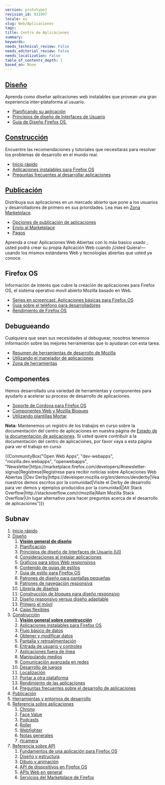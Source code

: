 ```yaml
---
version: prototype1
revision_id: 931997
locale: es
slug: Web/Aplicaciones
tags: 
title: Centro de Aplicaciones
summary: 
keywords: 
needs_technical_review: False
needs_editorial_review: False
needs_localization: False
table_of_contents_depth: 1
based_on: None
---
```

<div class="boxed translate-display">
<div class="initial-steps clear" id="sect1">
<div class="panel">
<h2 class="section-design" id="Diseño"><a href="https://developer.mozilla.org/en-US/docs/Web/Apps/Design">Diseño</a></h2>

<p>Aprenda como diseñar aplicaciones web instalables que provean una gran experiencia inter-plataforma al usuario.</p>

<ul class="no-bullets">
 <li><a href="https://developer.mozilla.org/es/Apps/Design/Planning_your_app">Planificando su aplicación</a></li>
 <li><a href="https://developer.mozilla.org/es/Apps/Quickstart/Design/Principios_de_dise%C3%B1o">Principios de diseño de Interfaces de Usuario</a></li>
 <li><a href="https://developer.mozilla.org/es/docs/Web/Apps/app_layout/responsive_design_building_blocks">Guia de Diseño Firefox OS&nbsp;</a></li>
</ul>
</div>

<div class="panel">
<h2 class="section-build" id="Construcción"><a href="https://developer.mozilla.org/en-US/docs/Web/Apps/Build">Construcción</a></h2>

<p>Encuentre las recomendaciones y tutoriales que necesitaras para resolver los problemas de desarrollo en el mundo real.</p>

<ul class="no-bullets">
 <li><a href="https://developer.mozilla.org/es/Apps/Quickstart">Inicio rápido</a></li>
 <li><a href="https://developer.mozilla.org/en-US/Apps/Build/installable_apps">Aplicaciones instalables para Firefox OS</a></li>
 <li><a href="https://developer.mozilla.org/en-US/Apps/Developing/App_development_FAQ">Preguntas frecuentes al desarrollar aplicaciones</a></li>
</ul>
</div>

<div class="panel">
<h2 class="section-publish" id="Publicación"><a href="https://developer.mozilla.org/en-US/docs/Mozilla/Marketplace">Publicación</a></h2>

<p>Distribuya sus aplicaciones en un mercado abierto que pone a los usuarios y desarrolladores de primero en sus prioridades. Lea mas en <a href="https://developer.mozilla.org/en-US/Marketplace">Zona Marketplace</a>.</p>

<ul class="no-bullets">
 <li><a href="https://developer.mozilla.org/en-US/Marketplace/Publishing/Publish_options">Opciones de publicación de aplicaciones</a></li>
 <li><a href="https://developer.mozilla.org/es/Marketplace/Submission/Submitting_an_app">Envío al Marketplace</a></li>
 <li><a href="https://developer.mozilla.org/es/Marketplace/Monetization">Pagos</a></li>
</ul>
</div>
</div>

<div class="summary">
<p><span class="seoSummary">Aprenda a crear Aplicaciones Web Abiertas con lo más basico usado , usted podrá crear su propia Aplicación Web cuando ¡Usted Quiera!— usando los mismos estándares Web y tecnologías abiertas que usted ya conoce.</span></p>
</div>

<div class="column-container">
<div class="column-4">
<h2 id="Firefox_OS">Firefox OS</h2>

<p>Información de interés que cubre la creación de aplicaciones para Firefox OS, el sistema operativo movil abierto Mozilla basado en Web.</p>

<ul>
 <li><a href="https://developer.mozilla.org/es/Firefox_OS/Screencast_series:_App_Basics_for_Firefox_OS">Series en screencast: Aplicaciones básicas para Firefox OS</a></li>
 <li><a href="https://developer.mozilla.org/es/Firefox_OS/Developer_phone_guide">Guia sobre el teléfono para desarrolladores</a></li>
 <li><a href="https://developer.mozilla.org/en-US/Apps/Build/Performance/Firefox_OS_performance_testing">Rendimiento de Firefox OS</a></li>
</ul>
</div>

<h2 id="Debugueando">Debugueando</h2>

<p>Cualquiera que sean sus necesidades al debuguear, nosotros tenemos información sobre las mejores herramientas que lo ayudaran con esta tarea.</p>

<ul>
 <li><a href="https://developer.mozilla.org/en-US/Apps/Tools_and_frameworks/App_developer_tools">Resumen de herramientas de desarrollo de Mozilla</a></li>
 <li><a href="https://developer.mozilla.org/en-US/Firefox_OS/Using_the_App_Manager">Utilizando el manejador de aplicaciones</a></li>
 <li><a href="https://developer.mozilla.org/en-US/docs/Tools">Zona de herramientas</a></li>
</ul>

<div class="column-4">
<h2 id="Componentes">Componentes</h2>

<p>Hemos desarrollado una variedad de herramientas y componentes para ayudarlo a acelerar su proceso de desarrollo de aplicaciones.</p>

<ul>
 <li><a href="https://developer.mozilla.org/en-US/Apps/Tools_and_frameworks/Cordova_support_for_Firefox_OS">Soporte de Cordova para Firefox OS</a></li>
 <li><a href="https://developer.mozilla.org/en-US/Apps/Tools_and_frameworks/Web_components">Componentes Web y Mozilla Bloques</a></li>
 <li><a href="https://developer.mozilla.org/en-US/docs/Web/Apps/Developing/App_templates">Utilizando plantillas Mortar</a></li>
</ul>
</div>
</div>

<div class="note">
<p><strong>Nota:</strong> Mantenemos un registro de los trabajos en curso sobre la documentación del centro de aplicaciones en nuestra página de <a href="https://developer.mozilla.org/en-US/docs/MDN/Doc_status/Apps">Estado de la documentación de aplicaciones</a>. Si usted quiere contribuir a la documentación del centro de aplicaciones, por favor vaya a esta página para ver el trabajo en curso</p>
</div>

<p>{{CommunityBox("Open Web Apps", "dev-webapps", "mozilla.dev.webapps", "openwebapps", "Newsletter|https://marketplace.firefox.com/developers/#newsletter-signup|Regístrese|Regístrese para recibir noticias sobre Aplicaciones Web Abiertas ||Dev Derby|https://developer.mozilla.org/en/demos/devderby|Vea nuestros demos escritos por la comunidad|Visite el Derby de desarrollo para ver demos y ejemplos producidos por la comunidad||Alt Stack Overflow|http://stackoverflow.com/r/mozilla|Main Mozilla Stack Overflow|Un lugar alternativo para hacer preguntas acerca de el desarrollo de aplicaciones")}}</p>

<h2 id="Subnav">Subnav</h2>

<ol>
 <li><a href="https://developer.mozilla.org/es/Apps/Quickstart">Inicio rápido</a></li>
 <li><a href="https://developer.mozilla.org/es/Apps/Design" title="Information regarding app and interface design practices.">Diseño</a>
  <ol>
   <li><strong><a href="https://developer.mozilla.org/es/Apps/Design">Visión general de diseño</a></strong></li>
   <li><a href="https://developer.mozilla.org/es/Apps/Design/Planning_your_app">Planificación</a></li>
   <li><a href="https://developer.mozilla.org/es/Apps/Design/Design_Principles">Principios de diseño de Interfaces de Usuario (UI)</a></li>
   <li><a href="https://developer.mozilla.org/es/Apps/Design/Installed_app_considerations">Consideraciones al instalar aplicaciones</a></li>
   <li><a href="https://developer.mozilla.org/es/Apps/Design/Graphics_for_responsive_sites">Gráficos para sitios Web responsivos</a></li>
   <li><a href="https://developer.mozilla.org/es/Apps/Design/Content">Contenido de guias de estilos</a></li>
   <li><a href="http://www.mozilla.org/en-US/styleguide/products/firefox-os/">Guia de estilo para Firefox OS</a></li>
   <li><a href="https://developer.mozilla.org/es/Apps/Design/Patterns">Patrones de diseño para pantallas pequeñas</a></li>
   <li><a href="https://developer.mozilla.org/es/Apps/Design/Responsive_Navigation_Patterns">Patrones de navegación responsiva</a></li>
   <li><a href="https://developer.mozilla.org/es/Apps/Design/Design_asset_library">Librería de diseños</a></li>
   <li><a href="https://developer.mozilla.org/es/Apps/app_layout/responsive_design_building_blocks">Construcción de bloques para diseño responsivo</a></li>
   <li><a href="https://developer.mozilla.org/es/Apps/app_layout/Responsive_design_versus_adaptive_design">Diseño responsivo versus diseño adaptable</a></li>
   <li><a href="https://developer.mozilla.org/es/Apps/app_layout/Mobile_first">Primero el móvil</a></li>
   <li><a href="https://developer.mozilla.org/es/docs/Web/Guide/CSS/Flexible_boxes">Cajas flexibles</a></li>
  </ol>
 </li>
 <li><a href="https://developer.mozilla.org/es/Apps/Build" title="This section contains documentation about building app functionality, with HTML5 and device APIs (WebAPIs).">Construcción</a>
  <ol>
   <li><strong><a href="https://developer.mozilla.org/es/Apps/Build">Visión general sobre construcción</a></strong></li>
   <li><a href="https://developer.mozilla.org/es/Apps/Build/installable_apps">Aplicaciones instalables para Firefox OS </a></li>
   <li><a href="https://developer.mozilla.org/es/Apps/Build/Basic_data_flow">Flujo básico de datos</a></li>
   <li><a href="https://developer.mozilla.org/es/Apps/Build/gather_and_modify_data">Obtener y modificar datos</a></li>
   <li><a href="https://developer.mozilla.org/es/Apps/Build/Control_the_display">Pantalla y retroalimentación</a></li>
   <li><a href="https://developer.mozilla.org/es/Apps/Build/User_input_methods">Entrada de usuario y controles</a></li>
   <li><a href="https://developer.mozilla.org/es/Apps/Build/Offline">Aplicaciones fuera de línea </a></li>
   <li><a href="https://developer.mozilla.org/es/Apps/Build/Manipulating_media">Manipulando medios</a></li>
   <li><a href="https://developer.mozilla.org/es/Apps/Build/Advanced_network_communication">Comunicación avanzada en redes</a></li>
   <li><a href="https://developer.mozilla.org/es/docs/Games">Desarrollo de juegos</a></li>
   <li><a href="https://developer.mozilla.org/es/Apps/Build/Localization">Localización</a></li>
   <li><a href="https://developer.mozilla.org/es/Apps/Build/Porting">Portar a otra plataforma </a></li>
   <li><a href="https://developer.mozilla.org/es/Apps/Build/Performance">Rendimiento de las aplicaciones </a></li>
   <li><a href="https://developer.mozilla.org/es/Apps/Build/App_development_FAQ">Preguntas frecuentes sobre el desarrollo de aplicaciones</a></li>
  </ol>
 </li>
 <li><a href="https://developer.mozilla.org/es/Marketplace">Publicación</a></li>
 <li><a href="https://developer.mozilla.org/es/Apps/Tools_and_frameworks">Herramientas y entornos de desarrollo</a></li>
 <li><a href="https://developer.mozilla.org/es/Apps/Reference_apps">Referencia sobre aplicaciones</a>
  <ol>
   <li><a href="https://developer.mozilla.org/es/Apps/Reference_apps/Chrono">Chrono</a></li>
   <li><a href="https://developer.mozilla.org/es/Apps/Reference_apps/Face_value">Face Value</a></li>
   <li><a href="https://developer.mozilla.org/es/Apps/Reference_apps/Podcasts">Podcasts</a></li>
   <li><a href="https://developer.mozilla.org/es/Apps/Reference_apps/Roller">Roller</a></li>
   <li><a href="https://developer.mozilla.org/es/Apps/Reference_apps/Webfighter">Webfighter</a></li>
   <li><a href="https://developer.mozilla.org/es/Apps/Reference_apps/General_notes">Notas generales</a></li>
   <li><a href="https://developer.mozilla.org/es/Apps/Reference_apps/rtcamera">rtcamera</a></li>
  </ol>
 </li>
 <li><a href="https://developer.mozilla.org/es/Apps/Reference">Referencia sobre API</a>
  <ol>
   <li><a href="https://developer.mozilla.org/es/Apps/Reference/Foundation_of_a_Firefox_OS_app">Fundamentos de una aplicación para&nbsp;Firefox OS</a></li>
   <li><a href="https://developer.mozilla.org/es/Apps/Reference/Layout_and_structure">Diseño y estructura</a></li>
   <li><a href="https://developer.mozilla.org/es/Apps/Reference/Drawing_and_animation">Dibujo y animación</a></li>
   <li><a href="https://developer.mozilla.org/es/Apps/Reference/Firefox_OS_device_APIs">API de dispositivos en Firefox OS</a></li>
   <li><a href="https://developer.mozilla.org/es/Apps/Reference/General_Web_APIs">APIs Web en general</a></li>
   <li><a href="https://developer.mozilla.org/es/Apps/Reference/Firefox_Marketplace_services">Servicios del Marketplace de Firefox </a></li>
  </ol>
 </li>
</ol>
</div>

<p>&nbsp;</p>

